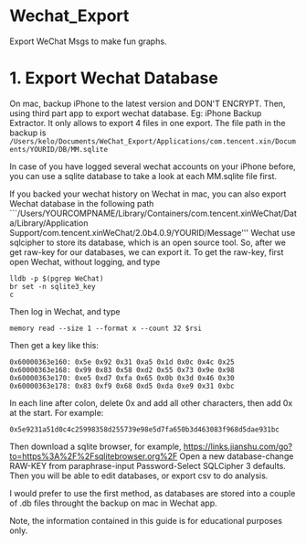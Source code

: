 # Wechat_Export
Export WeChat Msgs to make fun graphs.

# 1. Export Wechat Database
On mac, backup iPhone to the latest version and DON'T ENCRYPT. Then, using third part app to export wechat database. Eg: iPhone Backup Extractor. It only allows to export 4 files in one export. The file path in the backup is ```/Users/kelo/Documents/WeChat_Export/Applications/com.tencent.xin/Documents/YOURID/DB/MM.sqlite```

In case of you have logged several wechat accounts on your iPhone before, you can use a sqlite database to take a look at each MM.sqlite file first.

If you backed your wechat history on Wechat in mac, you can also export Wechat database in the following path ```/Users/YOURCOMPNAME/Library/Containers/com.tencent.xinWeChat/Data/Library/Application Support/com.tencent.xinWeChat/2.0b4.0.9/YOURID/Message'''
Wechat use sqlcipher to store its database, which is an open source tool. So, after we get raw-key for our databases, we can export it. To get the raw-key, first open Wechat, without logging, and type 
```
lldb -p $(pgrep WeChat)
br set -n sqlite3_key
c
```
Then log in Wechat, and type
```
memory read --size 1 --format x --count 32 $rsi
```
Then get a key like this:
```
0x60000363e160: 0x5e 0x92 0x31 0xa5 0x1d 0x0c 0x4c 0x25
0x60000363e168: 0x99 0x83 0x58 0xd2 0x55 0x73 0x9e 0x98
0x60000363e170: 0xe5 0xd7 0xfa 0x65 0x0b 0x3d 0x46 0x30
0x60000363e178: 0x83 0xf9 0x68 0xd5 0xda 0xe9 0x31 0xbc
```
In each line after colon, delete 0x and add all other characters, then add 0x at the start. For example: 
```
0x5e9231a51d0c4c25998358d255739e98e5d7fa650b3d463083f968d5dae931bc
```

Then download a sqlite browser, for example, https://links.jianshu.com/go?to=https%3A%2F%2Fsqlitebrowser.org%2F
Open a new database-change RAW-KEY from paraphrase-input Password-Select SQLCipher 3 defaults. Then you will be able to edit databases, or export csv to do analysis.

I would prefer to use the first method, as databases are stored into a couple of .db files throught the backup on mac in Wechat app.

Note, the information contained in this guide is for educational purposes only.
